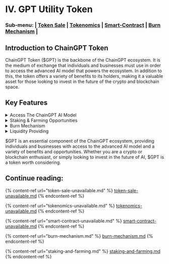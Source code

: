 # IV. GPT Utility Token

### **Sub-menu: |** [**Token Sale**](token-sale-unavailable.md) **|** [**Tokenomics**](tokenomics-unavailable.md) **|** [**Smart-Contract**](smart-contract-unavailable.md) **|** [**Burn Mechanism**](./#burn-mechanism) **|**

## Introduction to ChainGPT Token

ChainGPT Token ($GPT) is the backbone of the ChainGPT ecosystem. It is the medium of exchange that individuals and businesses must use in order to access the advanced AI model that powers the ecosystem. In addition to this, the token offers a variety of benefits to its holders, making it a valuable asset for those looking to invest in the future of the crypto and blockchain space.

## Key Features

<details>

<summary>Access The ChainGPT AI Model</summary>

The main purpose of $GPT is to provide access to the ChainGPT AI Model and all the utilities and tools powered by this model. This advanced AI model was designed specifically for the crypto and blockchain space, and is capable of assisting with code contracts, explaining concepts, answering questions, analyzing markets, and more.

</details>

<details>

<summary>Staking &#x26; Farming Opportunities</summary>

The ChainGPT ecosystem offers various staking and farming opportunities to $GPT holders. Staking is a process that allows holders to lock up their tokens in exchange for access to the AI model, while farming involves earning rewards in $GPT for providing liquidity to certain pools.

</details>

<details>

<summary>Burn Mechanism</summary>

Half of all the fees and profits collected by the ChainGPT tools & utilities within the ecosystem are burned, increasing the value of $GPT for holders, and the other half is used for the growth and sustainability of the ChainGPT organization. This ensures that users continue to benefit from the use of the ChainGPT platform, as the value of their tokens is constantly increasing.

</details>

<details>

<summary>Liquidity Providing</summary>

Thanks to the promising solutions that the various ChainGPT AI utilities have to offer, users of those tools will be required to purchase $GPT tokens in order to gain access to those tools. As a holder of $GPT tokens, you get access to provide liquidity on Decentralized Exchanges, and earn % of each swap on those exchanges.&#x20;

</details>

$GPT is an essential component of the ChainGPT ecosystem, providing individuals and businesses with access to the advanced AI model and a variety of benefits and opportunities. Whether you are a crypto or blockchain enthusiast, or simply looking to invest in the future of AI, $GPT is a token worth considering.

## **Continue reading:**&#x20;

{% content-ref url="token-sale-unavailable.md" %}
[token-sale-unavailable.md](token-sale-unavailable.md)
{% endcontent-ref %}

{% content-ref url="tokenomics-unavailable.md" %}
[tokenomics-unavailable.md](tokenomics-unavailable.md)
{% endcontent-ref %}

{% content-ref url="smart-contract-unavailable.md" %}
[smart-contract-unavailable.md](smart-contract-unavailable.md)
{% endcontent-ref %}

{% content-ref url="burn-mechanism.md" %}
[burn-mechanism.md](burn-mechanism.md)
{% endcontent-ref %}

{% content-ref url="staking-and-farming.md" %}
[staking-and-farming.md](staking-and-farming.md)
{% endcontent-ref %}

